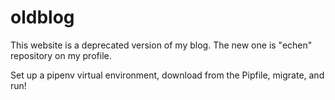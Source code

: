 # oldblog
This website is a deprecated version of my blog. The new one is "echen" repository on my profile.

Set up a pipenv virtual environment, download from the Pipfile, migrate, and run!
